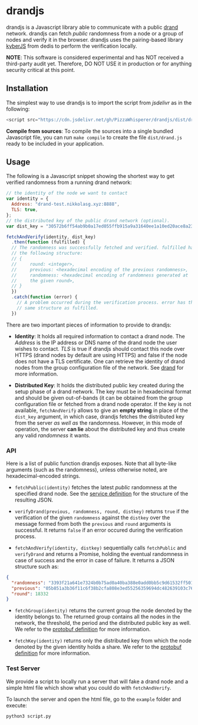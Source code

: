 # drandjs

drandjs is a Javascript library able to communicate with a public [drand](https://github.com/dedis/drand) network. drandjs can fetch *public* randomness from a node or a group of nodes and verify it in the browser. drandjs uses the pairing-based library [kyberJS](https://github.com/dedis/cothority/tree/master/external/js/kyber) from dedis to perform the verification locally.

**NOTE**: This software is considered experimental and has NOT received a third-party audit yet. Therefore, DO NOT USE it in production or for anything security critical at this point.

## Installation

The simplest way to use drandjs is to import the script from *jsdelivr* as in the following:
```javascript
<script src="https://cdn.jsdelivr.net/gh/PizzaWhisperer/drandjs/dist/drand.js"></script>
```

**Compile from sources**: To compile the sources into a single bundled Javascript file, you can run `make compile` to create the file `dist/drand.js` ready to be included in your application.

## Usage

The following is a Javascript snippet showing the shortest way to get verified randomness from a running drand network:
```javascript
// the identity of the node we want to contact
var identity = {
  Address: "drand-test.nikkolasg.xyz:8888",
  TLS: true,
};
// the distributed key of the public drand network (optional).
var dist_key = "30572b6ff54ab9b0a17ed055ffb915a9a31640ee1a10ed20ace8a2394d1121bb3fe4424a24323566b9ed3b6d4aaf43ef9351e1c989fd5e194e27c3d2ef4014586aee32472dddafb6f28f5b36fefdb7863f31f897684e203cd05ad5486baf602f84f02570f7385bc360a577111f5b03387c00d548cc2276a19b3c2e317117baba";

fetchAndVerify(identity, dist_key)
  .then(function (fulfilled) {
  // The randomness was successfully fetched and verified. fulfilled has 
  // the following structure:
  // {
  //     round: <integer>,
  //     previous: <hexadecimal encoding of the previous randomness>,
  //     randomness: <hexadecimal encoding of randomness generated at 
  //     the given round>,
  // }
  })
  .catch(function (error) {
    // A problem occurred during the verification process. error has the 
    // same structure as fulfilled.
  })
 ```

There are two important pieces of information to provide to drandjs:

-  **Identity**: It holds all required information to contact a drand node. The *Address* is the IP address or DNS name of the drand node the user wishes to contact. *TLS* is true if drandjs should contact this node over HTTPS (drand nodes by default are using HTTPS) and false if the node does not have a TLS certificate. One can retrieve the identity of drand nodes from the group configuration file of the network. See [drand](https://github.com/dedis/drand) for more information.

-  **Distributed Key**: It holds the distributed public key created during the setup phase of a drand network. The key must be in hexadecimal format and should be given out-of-bands (it can be obtained from the group configuration file or fetched from a drand node operator. If the key is not available, `fetchAndVerifỳ` allows to give an **empty string** in place of the `dist_key` argument, in which case, drandjs fetches the distributed key from the server *as well as* the randomness. However, in this mode of operation, the server **can lie** about the distributed key and thus create any valid *randomness* it wants.


### API 

Here is a list of public function drandjs exposes. Note that all byte-like arguments (such as the randomness), unless otherwise noted, are hexadecimal-encoded strings. 

- `fetchPublic(identity)` fetches the latest *public* randomness at the specified drand node.  See the [service definition](https://github.com/dedis/drand/blob/master/protobuf/drand/public.proto#L16) for the structure of the resulting JSON.

- `verifyDrand(previous, randomness, round, distkey)` returns `true` if the verification of the given `randomness` against the `distkey` over the message formed from both the `previous` and `round` arguments is successful. It returns `false` if an error occured during the verification process. 

- `fetchAndVerify(identity, distkey)` sequentially calls `fetchPublic` and `verifyDrand` and returns a Promise, holding the eventual randomness in case of success and the error in case of failure. It returns a JSON structure such as:
```json
{
  "randomness": "3393f21a641e7324b0b75ad0a40ba388e0add0bb5c9d61532ff501f35815bca85af6471f1f181a4d3c484d9cdf7a8fded25645ddde15fc33a15a01f61361c723",
  "previous": "05b851a3b36f11c6f38b2cfa808e3ed55256359694dc482639103c7668e702e70a165d73438cb30b5b73531cd6e17bed1ff623c3638cfdae85d815f339e85120",
  "round": 18332
}
```
- `fetchGroup(identity)` returns the current group the node denoted by the identity belongs to. The returned group contains all the nodes in the network, the threshold, the period and the distributed public key as well. We refer to the [protobuf definition](https://github.com/dedis/drand/blob/master/protobuf/drand/info.proto#L12) for more information.

- `fetchKey(identity)` returns only the distributed key from which the node denoted by the given identity holds a share. We refer to the [protobuf definition](https://github.com/dedis/drand/blob/master/protobuf/drand/info.proto#L18) for more information.

### Test Server

We provide a script to locally run a server that will fake a drand node and a simple html file which show what you could do with `fetchAndVerify`.

To launch the server and open the html file, go to the `example` folder and execute:
```bash
python3 script.py
```
